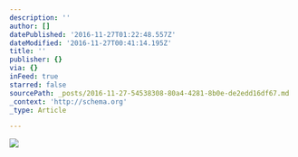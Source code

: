 ```yaml
---
description: ''
author: []
datePublished: '2016-11-27T01:22:48.557Z'
dateModified: '2016-11-27T00:41:14.195Z'
title: ''
publisher: {}
via: {}
inFeed: true
starred: false
sourcePath: _posts/2016-11-27-54538308-80a4-4281-8b0e-de2edd16df67.md
_context: 'http://schema.org'
_type: Article

---
```

![](https://the-grid-user-content.s3-us-west-2.amazonaws.com/136284ac-745c-4084-97bb-210ca63ebc3c.jpg)